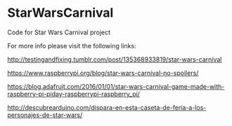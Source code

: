 # StarWarsCarnival
Code for Star Wars Carnival project


For more info please visit the following links:

http://testingandfixing.tumblr.com/post/135368933819/star-wars-carnival

https://www.raspberrypi.org/blog/star-wars-carnival-no-spoilers/

https://blog.adafruit.com/2016/01/01/star-wars-carnival-game-made-with-raspberry-pi-piday-raspberrypi-raspberry_pi/

http://descubrearduino.com/dispara-en-esta-caseta-de-feria-a-los-personajes-de-star-wars/




